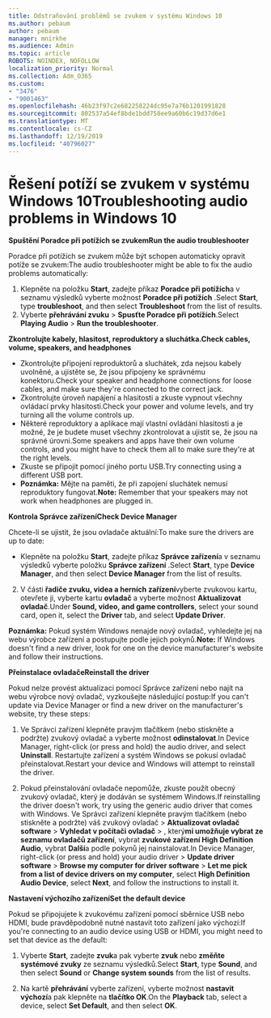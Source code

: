 ```yaml
---
title: Odstraňování problémů se zvukem v systému Windows 10
ms.author: pebaum
author: pebaum
manager: mnirkhe
ms.audience: Admin
ms.topic: article
ROBOTS: NOINDEX, NOFOLLOW
localization_priority: Normal
ms.collection: Adm_O365
ms.custom:
- "3476"
- "9001463"
ms.openlocfilehash: 46b23f97c2e682258224dc95e7a76b1201991828
ms.sourcegitcommit: 802537a54ef8bde1bdd758ee9a60b6c19d37d6e1
ms.translationtype: MT
ms.contentlocale: cs-CZ
ms.lasthandoff: 12/19/2019
ms.locfileid: "40796027"
---
```

# <a name="troubleshooting-audio-problems-in-windows-10"></a><span data-ttu-id="f99e2-102">Řešení potíží se zvukem v systému Windows 10</span><span class="sxs-lookup"><span data-stu-id="f99e2-102">Troubleshooting audio problems in Windows 10</span></span>

<span data-ttu-id="f99e2-103">**Spuštění Poradce při potížích se zvukem**</span><span class="sxs-lookup"><span data-stu-id="f99e2-103">**Run the audio troubleshooter**</span></span>

<span data-ttu-id="f99e2-104">Poradce při potížích se zvukem může být schopen automaticky opravit potíže se zvukem:</span><span class="sxs-lookup"><span data-stu-id="f99e2-104">The audio troubleshooter might be able to fix the audio problems automatically:</span></span> 

1. <span data-ttu-id="f99e2-105">Klepněte na položku **Start**, zadejte příkaz **Poradce při potížích**a v seznamu výsledků vyberte možnost **Poradce při potížích** .</span><span class="sxs-lookup"><span data-stu-id="f99e2-105">Select **Start**, type **troubleshoot**, and then select **Troubleshoot** from the list of results.</span></span> 
2. <span data-ttu-id="f99e2-106">Vyberte **přehrávání zvuku** > **Spusťte Poradce při potížích**.</span><span class="sxs-lookup"><span data-stu-id="f99e2-106">Select **Playing Audio** > **Run the troubleshooter**.</span></span>

<span data-ttu-id="f99e2-107">**Zkontrolujte kabely, hlasitost, reproduktory a sluchátka.**</span><span class="sxs-lookup"><span data-stu-id="f99e2-107">**Check cables, volume, speakers, and headphones**</span></span>

- <span data-ttu-id="f99e2-108">Zkontrolujte připojení reproduktorů a sluchátek, zda nejsou kabely uvolněné, a ujistěte se, že jsou připojeny ke správnému konektoru.</span><span class="sxs-lookup"><span data-stu-id="f99e2-108">Check your speaker and headphone connections for loose cables, and make sure they're connected to the correct jack.</span></span>
- <span data-ttu-id="f99e2-109">Zkontrolujte úroveň napájení a hlasitosti a zkuste vypnout všechny ovládací prvky hlasitosti.</span><span class="sxs-lookup"><span data-stu-id="f99e2-109">Check your power and volume levels, and try turning all the volume controls up.</span></span>
- <span data-ttu-id="f99e2-110">Některé reproduktory a aplikace mají vlastní ovládání hlasitosti a je možné, že je budete muset všechny zkontrolovat a ujistit se, že jsou na správné úrovni.</span><span class="sxs-lookup"><span data-stu-id="f99e2-110">Some speakers and apps have their own volume controls, and you might have to check them all to make sure they're at the right levels.</span></span>
- <span data-ttu-id="f99e2-111">Zkuste se připojit pomocí jiného portu USB.</span><span class="sxs-lookup"><span data-stu-id="f99e2-111">Try connecting using a different USB port.</span></span>
- <span data-ttu-id="f99e2-112">**Poznámka:** Mějte na paměti, že při zapojení sluchátek nemusí reproduktory fungovat.</span><span class="sxs-lookup"><span data-stu-id="f99e2-112">**Note:** Remember that your speakers may not work when headphones are plugged in.</span></span>

<span data-ttu-id="f99e2-113">**Kontrola Správce zařízení**</span><span class="sxs-lookup"><span data-stu-id="f99e2-113">**Check Device Manager**</span></span>

<span data-ttu-id="f99e2-114">Chcete-li se ujistit, že jsou ovladače aktuální:</span><span class="sxs-lookup"><span data-stu-id="f99e2-114">To make sure the drivers are up to date:</span></span>

- <span data-ttu-id="f99e2-115">Klepněte na položku **Start**, zadejte příkaz **Správce zařízení**a v seznamu výsledků vyberte položku **Správce zařízení** .</span><span class="sxs-lookup"><span data-stu-id="f99e2-115">Select **Start**, type **Device Manager**, and then select **Device Manager** from the list of results.</span></span>

2. <span data-ttu-id="f99e2-116">V části **řadiče zvuku, videa a herních zařízení**vyberte zvukovou kartu, otevřete ji, vyberte kartu **ovladač** a vyberte možnost **Aktualizovat ovladač**.</span><span class="sxs-lookup"><span data-stu-id="f99e2-116">Under **Sound, video, and game controllers**, select your sound card, open it, select the **Driver** tab, and select **Update Driver**.</span></span> 

<span data-ttu-id="f99e2-117">**Poznámka:** Pokud systém Windows nenajde nový ovladač, vyhledejte jej na webu výrobce zařízení a postupujte podle jejich pokynů.</span><span class="sxs-lookup"><span data-stu-id="f99e2-117">**Note:** If Windows doesn't find a new driver, look for one on the device manufacturer's website and follow their instructions.</span></span>

<span data-ttu-id="f99e2-118">**Přeinstalace ovladače**</span><span class="sxs-lookup"><span data-stu-id="f99e2-118">**Reinstall the driver**</span></span>

<span data-ttu-id="f99e2-119">Pokud nelze provést aktualizaci pomocí Správce zařízení nebo najít na webu výrobce nový ovladač, vyzkoušejte následující postup:</span><span class="sxs-lookup"><span data-stu-id="f99e2-119">If you can't update via Device Manager or find a new driver on the manufacturer's website, try these steps:</span></span> 

1. <span data-ttu-id="f99e2-120">Ve Správci zařízení klepněte pravým tlačítkem (nebo stiskněte a podržte) zvukový ovladač a vyberte možnost **odinstalovat**.</span><span class="sxs-lookup"><span data-stu-id="f99e2-120">In Device Manager, right-click (or press and hold) the audio driver, and select **Uninstall**.</span></span> <span data-ttu-id="f99e2-121">Restartujte zařízení a systém Windows se pokusí ovladač přeinstalovat.</span><span class="sxs-lookup"><span data-stu-id="f99e2-121">Restart your device and Windows will attempt to reinstall the driver.</span></span>

2. <span data-ttu-id="f99e2-122">Pokud přeinstalování ovladače nepomůže, zkuste použít obecný zvukový ovladač, který je dodáván se systémem Windows.</span><span class="sxs-lookup"><span data-stu-id="f99e2-122">If reinstalling the driver doesn't work, try using the generic audio driver that comes with Windows.</span></span> <span data-ttu-id="f99e2-123">Ve Správci zařízení klepněte pravým tlačítkem (nebo stiskněte a podržte) váš zvukový ovladač > **Aktualizovat ovladač software** > **Vyhledat v počítači ovladač** > , který**mi umožňuje vybrat ze seznamu ovladačů zařízení**, vybrat **zvukové zařízení High Definition Audio**, vybrat **Další**a podle pokynů jej nainstalovat.</span><span class="sxs-lookup"><span data-stu-id="f99e2-123">In Device Manager, right-click (or press and hold) your audio driver > **Update driver software** > **Browse my computer for driver software** > **Let me pick from a list of device drivers on my computer**, select **High Definition Audio Device**, select **Next**, and follow the instructions to install it.</span></span>

<span data-ttu-id="f99e2-124">**Nastavení výchozího zařízení**</span><span class="sxs-lookup"><span data-stu-id="f99e2-124">**Set the default device**</span></span>

<span data-ttu-id="f99e2-125">Pokud se připojujete k zvukovému zařízení pomocí sběrnice USB nebo HDMI, bude pravděpodobně nutné nastavit toto zařízení jako výchozí:</span><span class="sxs-lookup"><span data-stu-id="f99e2-125">If you're connecting to an audio device using USB or HDMI, you might need to set that device as the default:</span></span> 

1. <span data-ttu-id="f99e2-126">Vyberte **Start**, zadejte **zvuk**a pak vyberte **zvuk** nebo **změňte systémové zvuky** ze seznamu výsledků.</span><span class="sxs-lookup"><span data-stu-id="f99e2-126">Select **Start**, type **Sound**, and then select **Sound** or **Change system sounds** from the list of results.</span></span>

2. <span data-ttu-id="f99e2-127">Na kartě **přehrávání** vyberte zařízení, vyberte možnost **nastavit výchozí**a pak klepněte na **tlačítko OK**.</span><span class="sxs-lookup"><span data-stu-id="f99e2-127">On the **Playback** tab, select a device, select **Set Default**, and then select **OK**.</span></span>

